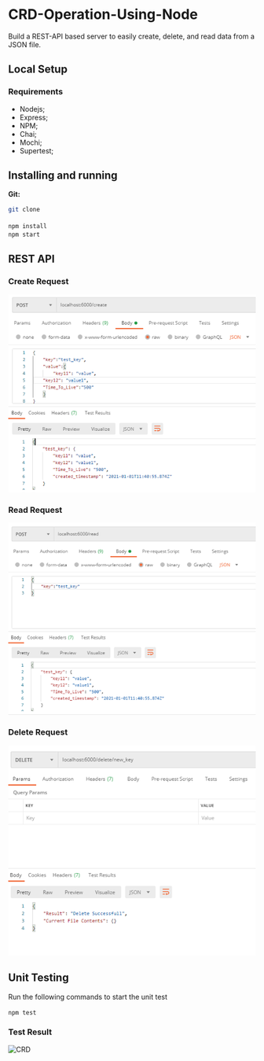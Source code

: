 # CRD-Operation-Using-Node
Build a REST-API based server to easily create, delete, and read data from a JSON file.

## Local Setup

### Requirements
- Nodejs;
- Express;
- NPM;
- Chai;
- Mochi;
- Supertest;


## Installing and running

**Git:**
```bash
git clone

npm install
npm start
```

## REST API 

### Create Request

![CRD](https://github.com/kaustubhsh/crd_operation_nodejs/blob/master/ReadMeImages/1.png)

### Read Request

![CRD](https://github.com/kaustubhsh/crd_operation_nodejs/blob/master/ReadMeImages/2.png)

### Delete Request

![CRD](https://github.com/kaustubhsh/crd_operation_nodejs/blob/master/ReadMeImages/3.png)

## Unit Testing

Run the following commands to start the unit test

```npm test```

### Test Result

![CRD](https://github.com/kaustubhsh/crd_operation_nodejs/blob/master/ReadMeImages/4.png)